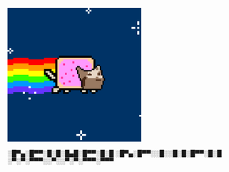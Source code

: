 <p>
  <img src="https://github.com/cxuri/cxuri/blob/main/nyan.gif?raw=true" width="300">
</p>

░█▀▄░█▀▀░█░█░█▄█░█▀▀░█░█
░█▀▄░█▀▀░░█░░█░█░█▀▀░█░█
░▀░▀░▀▀▀░░▀░░▀░▀░▀▀▀░▀▀▀
